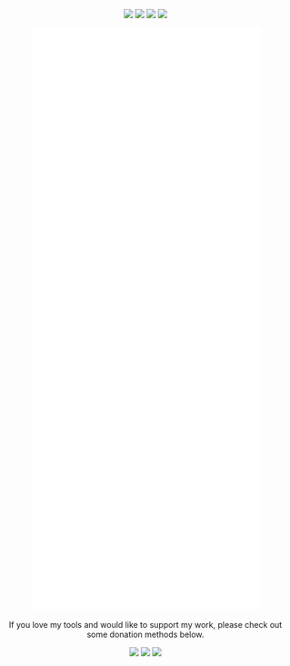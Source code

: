 <p align="center">
  <a href="https://twitter.com/j3ssiejjj"><img src="https://img.shields.io/badge/-%40j3ssiejjj-blue?style=for-the-badge&logo=Twitter&logoColor=00AEFF&labelColor=black&color=black"></a>
  <a href="https://www.linkedin.com/in/ai-ho-0525a710b/"><img src="https://img.shields.io/badge/-Ai%20Ho-blue?style=for-the-badge&logo=Linkedin&logoColor=00AEFF&labelColor=black&color=black"></a>
  <a href="https://j3ssie.github.io/"><img src="https://img.shields.io/badge/j3ssie.github.io-0078D4?style=for-the-badge&logo=Google-Chrome&logoColor=00AEFF&labelColor=black&color=black"></a>
  <a href="mailto:j3ssiejjj@gmail.com"><img src="https://img.shields.io/badge/j3ssiejjj@gmail.com-0078D4?style=for-the-badge&logo=Microsoft-Outlook&logoColor=00AEFF&labelColor=black&color=black"></a>
</p>

<p align="center" width="100%"><a href="https://github.com/j3ssie"><img src="./github-metrics.svg"></a></p>

<p align="center">
 If you love my tools and would like to support my work, please check out some donation methods below. 
</p>

<p align="center">
  <a href="https://paypal.me/j3ssiejjj"><img src="https://img.shields.io/badge/-Paypal-blue?style=for-the-badge&logo=Paypal&logoColor=&labelColor=white&color=gray"></a>
  <a href="https://www.patreon.com/j3ssie"><img src="https://img.shields.io/badge/-Patreon-blue?style=for-the-badge&logo=Patreon&logoColor=&labelColor=white&color=gray"></a>
  <a href="https://docs.osmedeus.org/donation/#for-crypto-fan"><img src="https://img.shields.io/badge/-Cryptocurrency-blue?style=for-the-badge&logo=Bitcoin&logoColor=&labelColor=white&color=gray"></a>
</p>
